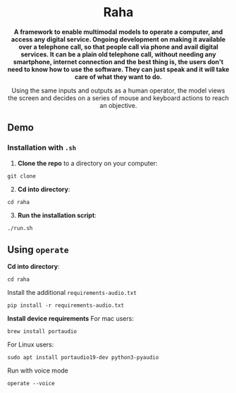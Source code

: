 <h1 align="center">Raha</h1>

<p align="center">
  <strong>A framework to enable multimodal models to operate a computer, and access any digital service. Ongoing development on making it available over a telephone call, so that people call via phone and avail digital services. It can be a plain old telephone call, without needing any smartphone, internet connection and the best thing is, the users don't need to know how to use the software. They can just speak and it will take care of what they want to do. </strong>
</p>
<p align="center">
  Using the same inputs and outputs as a human operator, the model views the screen and decides on a series of mouse and keyboard actions to reach an objective. 
</p>



## Demo


### Installation with `.sh`

1. **Clone the repo** to a directory on your computer:
```
git clone 
```
2. **Cd into directory**:

```
cd raha
```

3. **Run the installation script**: 

```
./run.sh
```

## Using `operate` 

**Cd into directory**:
```
cd raha
```
Install the additional `requirements-audio.txt`
```
pip install -r requirements-audio.txt
```
**Install device requirements**
For mac users:
```
brew install portaudio
```
For Linux users:
```
sudo apt install portaudio19-dev python3-pyaudio
```
Run with voice mode
```
operate --voice
```
